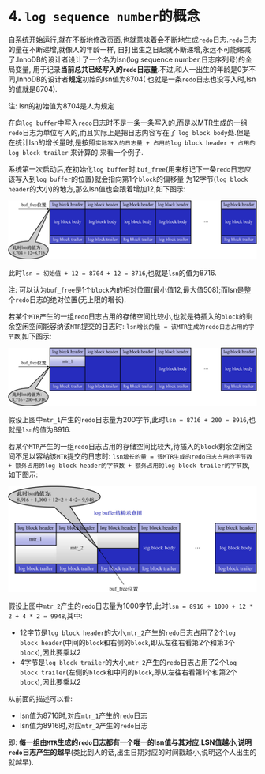 # 4. `log sequence number`的概念

自系统开始运行,就在不断地修改页面,也就意味着会不断地生成`redo`日志.`redo`日志的量在不断递增,就像人的年龄一样,
自打出生之日起就不断递增,永远不可能缩减了.InnoDB的设计者设计了一个名为lsn(log sequence number,日志序列号)的全局变量,
用于记录**当前总共已经写入的`redo`日志量**.不过,和人一出生的年龄是0岁不同,InnoDB的设计者**规定**初始的lsn值为8704(
也就是一条`redo`日志也没写入时,lsn的值就是8704).

注: lsn的初始值为8704是人为规定

在向`log buffer`中写入`redo`日志时不是一条一条写入的,而是以MTR生成的一组`redo`日志为单位写入的,而且实际上是把日志内容写在了
`log block body`处.但是在统计lsn的增长量时,是按照`实际写入的日志量 + 占用的log block header + 占用的log block trailer`
来计算的.来看一个例子.

系统第一次启动后,在初始化`log buffer`时,`buf_free`(用来标记下一条`redo`日志应该写入到`log buffer`的位置)就会指向第1个`block`的偏移量
为12字节(`log block header`的大小)的地方,那么lsn值也会跟着增加12,如下图示:

![初始log_buffer结构示意图](./img/初始log_buffer结构示意图.jpg)

此时`lsn = 初始值 + 12 = 8704 + 12 = 8716`,也就是`lsn`的值为8716.

注: 可以认为`buf_free`是1个`block`内的相对位置(最小值12,最大值508);而lsn是整个`redo`日志的绝对位置(无上限的增长).

若某个`MTR`产生的一组`redo`日志占用的存储空间比较小,也就是待插入的`block`的剩余空闲空间能容纳该`MTR`提交的日志时:
`lsn增长的量 = 该MTR生成的redo日志占用的字节数`,如下图示:

![mtr_1生成的redo日志写入log_buffer后](./img/mtr_1生成的redo日志写入log_buffer后.jpg)

假设上图中`mtr_1`产生的`redo`日志量为200字节,此时`lsn = 8716 + 200 = 8916`,也就是`lsn`的值为8916.

若某个`MTR`产生的一组`redo`日志占用的存储空间比较大,待插入的`block`剩余空闲空间不足以容纳该`MTR`提交的日志时:
`lsn增长的量 = 该MTR生成的redo日志占用的字节数 + 额外占用的log block header的字节数 + 额外占用的log block trailer的字节数`,如下图示:

![mtr_2生成的redo日志写入log_buffer后](./img/mtr_2生成的redo日志写入log_buffer后.jpg)

假设上图中`mtr_2`产生的`redo`日志量为1000字节,此时`lsn = 8916 + 1000 + 12 * 2 + 4 * 2 = 9948`,其中:

- 12字节是`log block header`的大小,`mtr_2`产生的`redo`日志占用了2个`log block header`(中间的`block`和右侧的`block`,即从左往右看第2个和第3个`block`),因此要乘以2
- 4字节是`log block trailer`的大小,`mtr_2`产生的`redo`日志占用了2个`log block trailer`(左侧的`block`和中间的`block`,即从左往右看第1个和第2个`block`),因此要乘以2

从前面的描述可以看:

- lsn值为8716时,对应`mtr_1`产生的`redo`日志
- lsn值为8916时,对应`mtr_2`产生的`redo`日志

即: **每一组由`MTR`生成的`redo`日志都有一个唯一的lsn值与其对应:LSN值越小,说明`redo`日志产生的越早**(类比到人的话,出生日期对应的时间戳越小,说明这个人出生的就越早).
